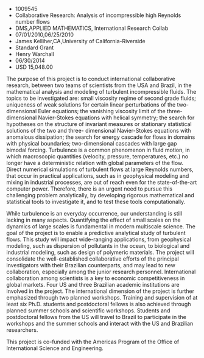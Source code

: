 
* 1009545
* Collaborative Research: Analysis of incompressible high Reynolds number flows
* DMS,APPLIED MATHEMATICS, International Research Collab
* 07/01/2010,06/25/2010
* James Kelliher,CA,University of California-Riverside
* Standard Grant
* Henry Warchall
* 06/30/2014
* USD 15,048.00

The purpose of this project is to conduct international collaborative research,
between two teams of scientists from the USA and Brazil, in the mathematical
analysis and modeling of turbulent incompressible fluids. The topics to be
investigated are: small viscosity regime of second grade fluids; uniqueness of
weak solutions for certain linear perturbations of the two-dimensional Euler
equations; the vanishing viscosity limit of the three-dimensional Navier-Stokes
equations with helical symmetry; the search for hypotheses on the structure of
invariant measures or stationary statistical solutions of the two and three-
dimensional Navier-Stokes equations with anomalous dissipation; the search for
energy cascade for flows in domains with physical boundaries; two-dimensional
cascades with large gap bimodal forcing. Turbulence is a common phenomenon in
fluid motion, in which macroscopic quantities (velocity, pressure, temperatures,
etc.) no longer have a deterministic relation with global parameters of the
flow. Direct numerical simulations of turbulent flows at large Reynolds numbers,
that occur in practical applications, such as in geophysical modeling and mixing
in industrial processes, are out of reach even for the state-of-the-art computer
power. Therefore, there is an urgent need to pursue this challenging problem
analytically, by developing rigorous mathematical and statistical tools to
investigate it, and to test these tools computationally.

While turbulence is an everyday occurrence, our understanding is still lacking
in many aspects. Quantifying the effect of small scales on the dynamics of large
scales is fundamental in modern multiscale science. The goal of the project is
to enable a predictive analytical study of turbulent flows. This study will
impact wide-ranging applications, from geophysical modeling, such as dispersion
of pollutants in the ocean, to biological and industrial modeling, such as
design of polymeric materials. The project will consolidate the well-established
collaborative efforts of the principal investigators with their Brazilian
counterparts, and may lead to new collaboration, especially among the junior
research personnel. International collaboration among scientists is a key to
economic competitiveness in global markets. Four US and three Brazilian academic
institutions are involved in the project. The international dimension of the
project is further emphasized through two planned workshops. Training and
supervision of at least six Ph.D. students and postdoctoral fellows is also
achieved through planned summer schools and scientific workshops. Students and
postdoctoral fellows from the US will travel to Brazil to participate in the
workshops and the summer schools and interact with the US and Brazilian
researchers.

This project is co-funded with the Americas Program of the Office of
International Science and Engineering.
